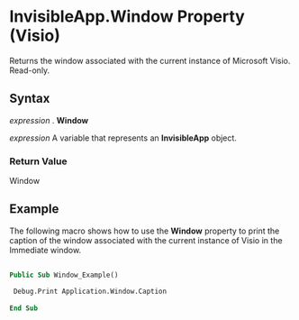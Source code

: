 
# InvisibleApp.Window Property (Visio)

Returns the window associated with the current instance of Microsoft Visio. Read-only.


## Syntax

 _expression_ . **Window**

 _expression_ A variable that represents an **InvisibleApp** object.


### Return Value

Window


## Example

The following macro shows how to use the  **Window** property to print the caption of the window associated with the current instance of Visio in the Immediate window.


```vb
 
Public Sub Window_Example() 
 
 Debug.Print Application.Window.Caption 
 
End Sub
```


